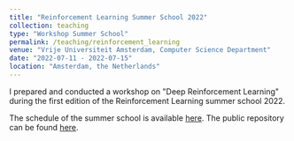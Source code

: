 ```yaml
---
title: "Reinforcement Learning Summer School 2022"
collection: teaching
type: "Workshop Summer School"
permalink: /teaching/reinforcement_learning
venue: "Vrije Universiteit Amsterdam, Computer Science Department"
date: "2022-07-11 - 2022-07-15"
location: "Amsterdam, the Netherlands"
---
```


I prepared and conducted a workshop on "Deep Reinforcement Learning" during the first edition of the Reinforcement Learning summer school 2022.

The schedule of the summer school is available [here](https://2022.rlsummerschool.com/).
The public repository can be found [here](https://github.com/VinF/practical_sessions_RL).
